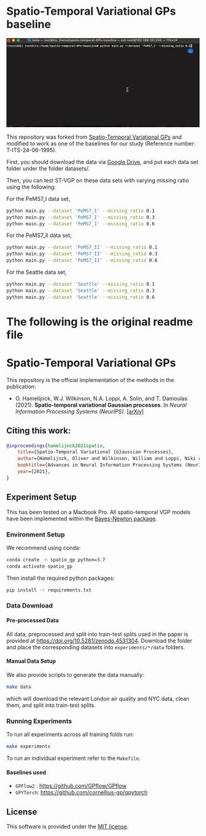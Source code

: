 # Spatio-Temporal Variational GPs baseline
![Implementation](/fig/st_vgp.gif)

This repository was forked from [Spatio-Temporal Variational GPs](https://github.com/AaltoML/spatio-temporal-GPs) and modified to work as one of the baselines for our study (Reference number: T-ITS-24-06-1995).

First, you should download the data via [Google Drive](https://drive.google.com/file/d/18MlKp1aoJMHkvn--h6K6spOfW9BARG4P/view?usp=drive_link), and put each data set folder under the folder datasets/.

Then, you can test ST-VGP on these data sets with varying missing ratio using the following:

For the PeMS7_I data set,
```bash
python main.py --dataset 'PeMS7_I' --missing_ratio 0.1
python main.py --dataset 'PeMS7_I' --missing_ratio 0.3
python main.py --dataset 'PeMS7_I' --missing_ratio 0.6
```

For the PeMS7_II data set,
```bash
python main.py --dataset 'PeMS7_II' --missing_ratio 0.1
python main.py --dataset 'PeMS7_II' --missing_ratio 0.3
python main.py --dataset 'PeMS7_II' --missing_ratio 0.6
```

For the Seattle data set,
```bash
python main.py --dataset 'Seattle' --missing_ratio 0.1
python main.py --dataset 'Seattle' --missing_ratio 0.3
python main.py --dataset 'Seattle' --missing_ratio 0.6
```




# The following is the original readme file
# Spatio-Temporal Variational GPs

This repository is the official implementation of the methods in the publication:

* O. Hamelijnck, W.J. Wilkinson, N.A. Loppi, A. Solin, and T. Damoulas (2021). **Spatio-temporal variational Gaussian processes**. In *Neural Information Processing Systems (NeurIPS)*. [[arXiv]](https://arxiv.org/abs/2111.01732)

## Citing this work:
```bibtex
@inproceedings{hamelijnck2021spatio,
	title={Spatio-Temporal Variational {G}aussian Processes},
	author={Hamelijnck, Oliver and Wilkinson, William and Loppi, Niki and Solin, Arno and Damoulas, Theodoros},
	booktitle={Advances in Neural Information Processing Systems (NeurIPS)},
	year={2021},
}
```

## Experiment Setup

This has been tested on a Macbook Pro. All spatio-temporal VGP models have been implemented within the [Bayes-Newton package](https://github.com/AaltoML/BayesNewton). 

### Environment Setup

We recommend using conda:

```bash
conda create -n spatio_gp python=3.7
conda activate spatio_gp
```

Then install the required python packages:

```bash
pip install -r requirements.txt
```

### Data Download

#### Pre-processed Data

All data, preprocessed and split into train-test splits used in the paper is provided at https://doi.org/10.5281/zenodo.4531304. Download the folder and place the corresponding datasets into `experiments/*/data` folders.

#### Manual Data Setup

We also provide scripts to generate the data manually:

```bash
make data
```

which will download the relevant London air quality and NYC data, clean them, and split into train-test splits.

### Running Experiments

To run all experiments across all training folds run:

```bash
make experiments
```

To run an individual experiment refer to the `Makefile`.

#### Baselines used

- `GPFlow2` : https://github.com/GPflow/GPflow
- `GPYTorch`: https://github.com/cornellius-gp/gpytorch

## License

This software is provided under the [MIT license](LICENSE).
